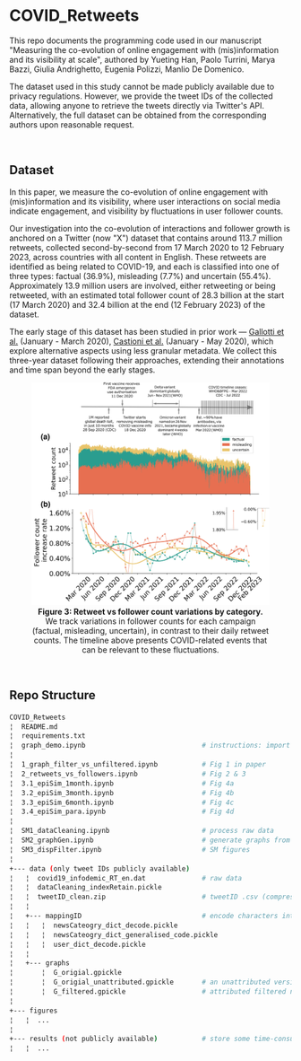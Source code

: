 # COVID_Retweets
This repo documents the programming code used in our manuscript "Measuring the co-evolution of online engagement with (mis)information and its visibility at scale", authored by Yueting Han, Paolo Turrini, Marya Bazzi, Giulia Andrighetto, Eugenia Polizzi, Manlio De
Domenico. 

The dataset used in this study cannot be made publicly available due to privacy regulations. 
However, we provide the tweet IDs of the collected data, allowing anyone to retrieve the tweets directly via Twitter's API. 
Alternatively, the full dataset can be obtained from the corresponding authors upon reasonable request.

<br/>

## Dataset

In this paper, we measure the co-evolution of online engagement with (mis)information and its visibility, where user interactions on social media indicate engagement, and visibility by fluctuations in user follower counts. 

Our investigation into the co-evolution of interactions and follower growth is anchored on a Twitter (now "X") dataset that contains around 113.7 million retweets, collected second-by-second from 17 March 2020 to 12 February 2023, across countries with all content in English. These retweets are identified as being related to COVID-19, and each is classified into one of three types: factual (36.9%), misleading (7.7%) and uncertain (55.4%). Approximately 13.9 million users are involved, either retweeting or being retweeted, with an estimated total follower count of 28.3 billion at the start (17 March 2020) and 32.4 billion at the end (12 February 2023) of the dataset.

The early stage of this dataset has been studied in prior work — [Gallotti et al.](https://www.nature.com/articles/s41562-020-00994-6) (January - March 2020), [Castioni et al.](https://royalsocietypublishing.org/doi/full/10.1098/rsos.220716) (January - May 2020), which explore alternative aspects using less granular metadata. We collect this three-year dataset following their approaches, extending their annotations and time span beyond the early stages. 


<figure style="text-align: center;">
  <img src="figures/fig3.png" style="width:700px;">
  <figcaption><strong>Figure 3: Retweet vs follower count variations by category.</strong> We track variations in follower counts for each campaign (factual, misleading, uncertain), in contrast to their daily retweet counts. The timeline above presents COVID-related events that can be relevant to these fluctuations.</figcaption>
</figure>

<br/>

## Repo Structure

```bash
COVID_Retweets    
¦  README.md   
¦  requirements.txt
¦  graph_demo.ipynb                             # instructions: import & extract temporal (sub)graphs
¦
¦  1_graph_filter_vs_unfiltered.ipynb           # Fig 1 in paper
¦  2_retweets_vs_followers.ipynb                # Fig 2 & 3
¦  3.1_epiSim_1month.ipynb                      # Fig 4a
¦  3.2_epiSim_3month.ipynb                      # Fig 4b
¦  3.3_epiSim_6month.ipynb                      # Fig 4c
¦  3.4_epiSim_para.ipynb                        # Fig 4d
¦
¦  SM1_dataCleaning.ipynb                       # process raw data
¦  SM2_graphGen.ipynb                           # generate graphs from raw data
¦  SM3_dispFilter.ipynb                         # SM figures
¦
+--- data (only tweet IDs publicly available)
¦   ¦  covid19_infodemic_RT_en.dat              # raw data
¦   ¦  dataCleaning_indexRetain.pickle  
¦   ¦  tweetID_clean.zip                        # tweetID .csv (compressed)  
¦   ¦                                       
¦   +--- mappingID                              # encode characters into integers (to save computation resources)
¦   ¦   ¦  newsCateogry_dict_decode.pickle
¦   ¦   ¦  newsCateogry_dict_generalised_code.pickle
¦   ¦   ¦  user_dict_decode.pickle
¦   ¦
¦   +--- graphs                                     
¦       ¦  G_origial.gpickle
¦       ¦  G_origial_unattributed.gpickle       # an unattributed version for faster loading
¦       ¦  G_filtered.gpickle                   # attributed filtered network
¦
+--- figures
¦   ¦  ... 
¦
+--- results (not publicly available)           # store some time-consuming results
¦   ¦  ...

```



